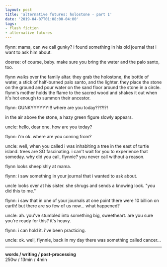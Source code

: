 ```yaml
---
layout: post
title: 'alternative futures: holostone - part 1'
date: '2019-04-07T01:08:00-04:00'
tags:
- flash fiction
- alternative futures
--- 
```


flynn: mama, can we call gunky? i found something in his old journal that i want to ask him about. 

doeree: of course, baby. make sure you bring the water and the palo santo, too.

flynn walks over the family altar. they grab the holostone, the bottle of water, a stick of half-burned palo santo, and the lighter. they place the stone on the ground and pour water on the sand floor around the stone in a circle. flynn's mother holds the flame to the sacred wood and shakes it out when it's hot enough to summon their ancestor. 

flynn: GUNKYYYYYY!!! where are you today??!?!?!

in the air above the stone, a hazy green figure slowly appears. 

uncle: hello, dear one. how are you today? 

flynn: i'm ok. where are you coming from? 

uncle: well, when you called i was inhabiting a tree in the east of turtle island. trees are SO fascinating. i can't wait for you to experience that someday. why did you call, flynnie? you never call without a reason. 

flynn looks sheepishly at mama. 

flynn: i saw something in your journal that i wanted to ask about. 

uncle looks over at his sister. she shrugs and sends a knowing look. "you did this to me."

flynn: i saw that in one of your journals at one point there were 10 billion on earth! but there are so few of us now... what happened? 

uncle: ah. you've stumbled into something big, sweetheart. are you sure you're ready for this? it's heavy. 

flynn: i can hold it. i've been practicing. 

uncle: ok. well, flynnie, back in my day there was something called cancer... 

---

<!-- hyperlink bank -->


<!-- &#042; = asterisk -->
<!-- &#039; = single quote '-->

**words / writing / post-processing**  
250w / 13min / 4min